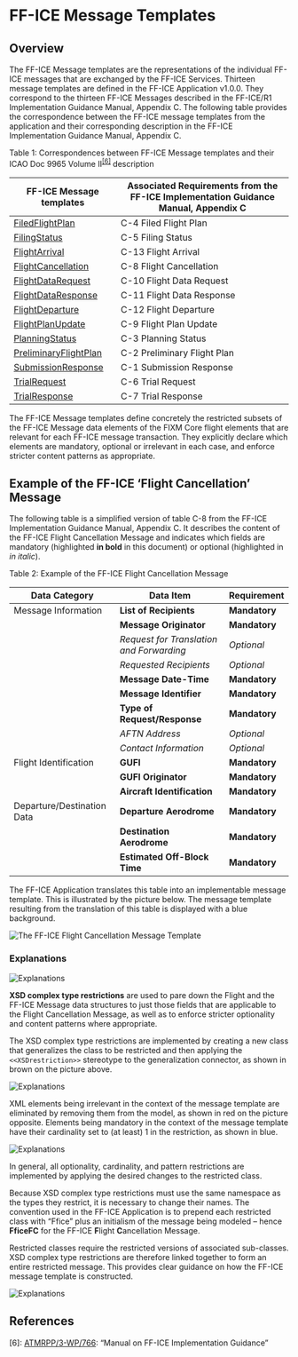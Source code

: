 # FF-ICE Message Templates

## Overview

The FF-ICE Message templates are the representations of the individual
FF-ICE messages that are exchanged by the FF-ICE Services. Thirteen
message templates are defined in the FF-ICE Application v1.0.0.
They correspond to the thirteen FF-ICE Messages described in the
FF-ICE/R1 Implementation Guidance Manual, Appendix C. The following
table provides the correspondence between the FF-ICE message templates
from the application and their corresponding description in the FF-ICE
Implementation Guidance Manual, Appendix C.

Table 1: Correspondences between FF-ICE Message templates and their ICAO Doc 9965 Volume II<sup>[[6]](#references)</sup> description

| **FF-ICE Message templates** | **Associated Requirements from the FF-ICE Implementation Guidance Manual, Appendix C** |
|-|-|
| [FiledFlightPlan][FficeFFP]              | C-4 Filed Flight Plan                                                                  |
| [FilingStatus][FficeFS]                  | C-5 Filing Status                                                                      |
| [FlightArrival][FficeFA]                 | C-13 Flight Arrival                                                                    |
| [FlightCancellation][FficeFC]            | C-8 Flight Cancellation                                                                |
| [FlightDataRequest][FficeFDRQ]           | C-10 Flight Data Request                                                               |
| [FlightDataResponse][FficeFDRP]          | C-11 Flight Data Response                                                              |
| [FlightDeparture][FficeFD]               | C-12 Flight Departure                                                                  |
| [FlightPlanUpdate][FficeFPU]             | C-9 Flight Plan Update                                                                 |
| [PlanningStatus][FficePS]                | C-3 Planning Status                                                                    |
| [PreliminaryFlightPlan][FficePFP]        | C-2 Preliminary Flight Plan                                                            |
| [SubmissionResponse][FficeSR]            | C-1 Submission Response                                                                |
| [TrialRequest][FficeTRQ]                 | C-6 Trial Request                                                                      |
| [TrialResponse][FficeTRP]                | C-7 Trial Response                                                                     |

The FF-ICE Message templates define concretely the restricted subsets of the FF-ICE Message data elements of the FIXM Core flight elements that are relevant for each FF-ICE message transaction. They explicitly
declare which elements are mandatory, optional or irrelevant in each
case, and enforce stricter content patterns as appropriate.

## Example of the FF-ICE ‘Flight Cancellation’ Message

The following table is a simplified version of table C-8 from the FF-ICE Implementation Guidance Manual, Appendix C. It describes the content of the FF-ICE Flight Cancellation Message and indicates which fields are mandatory (highlighted **in bold** in this document) or optional (highlighted in *in italic*).

Table 2: Example of the FF-ICE Flight Cancellation Message

| **Data Category**          | **Data Item**                            | **Requirement** |
|-|-|-|
| Message Information        | **List of Recipients**                   | **Mandatory**   |
|                            | **Message Originator**                   | **Mandatory**   |
|                            | *Request for Translation and Forwarding* | *Optional*      |
|                            | *Requested Recipients*                   | *Optional*      |
|                            | **Message Date-Time**                    | **Mandatory**   |
|                            | **Message Identifier**                   | **Mandatory**   |
|                            | **Type of Request/Response**             | **Mandatory**   |
|                            | *AFTN Address*                           | *Optional*      |
|                            | *Contact Information*                    | *Optional*      |
| Flight Identification      | **GUFI**                                 | **Mandatory**   |
|                            | **GUFI Originator**                      | **Mandatory**   |
|                            | **Aircraft Identification**              | **Mandatory**   |
| Departure/Destination Data | **Departure Aerodrome**                  | **Mandatory**   |
|                            | **Destination Aerodrome**                | **Mandatory**   |
|                            | **Estimated Off-Block Time**             | **Mandatory**   |

The FF-ICE Application translates this table into an implementable message template. This is illustrated by the picture
below. The message template resulting from the translation of this table is displayed with a blue background.

![The FF-ICE Flight Cancellation Message Template](.//media/image31.png "The FF-ICE Flight Cancellation Message Template")

### Explanations

![Explanations](.//media/image32.png  ':size=50%')

**XSD complex type restrictions** are used to pare down the Flight and
the FF-ICE Message data structures to just those fields that are
applicable to the Flight Cancellation Message, as well as to enforce
stricter optionality and content patterns where appropriate.

The XSD complex type restrictions are implemented by creating a new
class that generalizes the class to be restricted and then applying the
`<<XSDrestriction>>` stereotype to the generalization
connector, as shown in brown on the picture above.

![Explanations](.//media/image33.png  ':size=50%')

XML elements being irrelevant in the context of the message template are
eliminated by removing them from the model, as shown in red on the
picture opposite. Elements being mandatory in the context of the message
template have their cardinality set to (at least) 1 in the restriction,
as shown in blue.

![Explanations](.//media/image34.png "Explanations")

In general, all optionality, cardinality, and pattern restrictions are
implemented by applying the desired changes to the restricted class.

Because XSD complex type restrictions must use the same namespace as the types they restrict, it is necessary to change their names. The
convention used in the FF-ICE Application is to prepend each
restricted class with “Ffice” plus an initialism of the message being
modeled – hence **FficeFC** for the FF-ICE **F**light
**C**ancellation Message.

Restricted classes require the restricted versions of associated
sub-classes. XSD complex type restrictions are therefore linked together to form an entire restricted message. This provides clear guidance on how the FF-ICE message template is constructed.

![Explanations](.//media/image35.png "Explanations")


[FficeFFP]: https://www.fixm.aero/releases/FFICE-Msg-1.0.0/schemas/applications/fficemessage/fficetemplates/filedflightplan/fficemessage/FficeFFP_FficeMessage.xsd
[FficeFS]: https://www.fixm.aero/releases/FFICE-Msg-1.0.0/schemas/applications/fficemessage/fficetemplates/filingstatus/fficemessage/FficeFS_FficeMessage.xsd
[FficeFA]: https://www.fixm.aero/releases/FFICE-Msg-1.0.0/schemas/applications/fficemessage/fficetemplates/flightarrival/fficemessage/FficeFA_FficeMessage.xsd
[FficeFC]: https://www.fixm.aero/releases/FFICE-Msg-1.0.0/schemas/applications/fficemessage/fficetemplates/flightcancellation/fficemessage/FficeFC_FficeMessage.xsd
[FficeFDRQ]: https://www.fixm.aero/releases/FFICE-Msg-1.0.0/schemas/applications/fficemessage/fficetemplates/flightdatarequest/fficemessage/FficeFDRQ_FficeMessage.xsd
[FficeFDRP]: https://www.fixm.aero/releases/FFICE-Msg-1.0.0/schemas/applications/fficemessage/fficetemplates/flightdataresponse/fficemessage/FficeFDRP_FficeMessage.xsd
[FficeFD]: https://www.fixm.aero/releases/FFICE-Msg-1.0.0/schemas/applications/fficemessage/fficetemplates/flightdeparture/fficemessage/FficeFD_FficeMessage.xsd
[FficeFPU]: https://www.fixm.aero/releases/FFICE-Msg-1.0.0/schemas/applications/fficemessage/fficetemplates/flightplanupdate/fficemessage/FficeFPU_FficeMessage.xsd
[FficePS]: https://www.fixm.aero/releases/FFICE-Msg-1.0.0/schemas/applications/fficemessage/fficetemplates/planningstatus/fficemessage/FficePS_FficeMessage.xsd
[FficePFP]: https://www.fixm.aero/releases/FFICE-Msg-1.0.0/schemas/applications/fficemessage/fficetemplates/preliminaryflightplan/fficemessage/FficePFP_FficeMessage.xsd
[FficeSR]: https://www.fixm.aero/releases/FFICE-Msg-1.0.0/schemas/applications/fficemessage/fficetemplates/submissionresponse/fficemessage/FficeSR_FficeMessage.xsd
[FficeTRQ]: https://www.fixm.aero/releases/FFICE-Msg-1.0.0/schemas/applications/fficemessage/fficetemplates/trialrequest/fficemessage/FficeTRQ_FficeMessage.xsd
[FficeTRP]: https://www.fixm.aero/releases/FFICE-Msg-1.0.0/schemas/applications/fficemessage/fficetemplates/trialresponse/fficemessage/FficeTRP_FficeMessage.xsd

## References

[6]: [ATMRPP/3-WP/766](https://ost.eurocontrol.int/sites/FIXM/Shared%20Documents/ICAO%20ATMRPP%20inputs%20for%20FIXM/ATMRPP3_WP_766_FF-ICE1%20Implementation%20Guidance_All.pdf): “Manual on FF-ICE Implementation Guidance”
